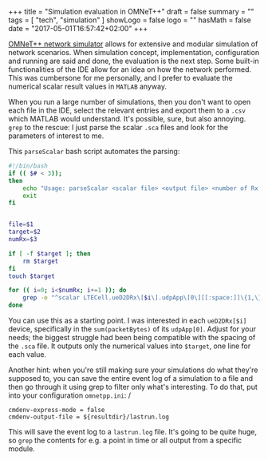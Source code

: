 +++
title = "Simulation evaluation in OMNeT++"
draft = false
summary = ""
tags = [
  "tech", "simulation"
]
showLogo = false
logo = ""
hasMath = false
date = "2017-05-01T16:57:42+02:00"
+++

[OMNeT++ network simulator](https://omnetpp.org/) allows for extensive and modular simulation of network scenarios. When simulation concept, implementation, configuration and running are said and done, the evaluation is the next step. Some built-in functionalities of the IDE allow for an idea on how the network performed. This was cumbersone for me personally, and I prefer to evaluate the numerical scalar result values in `MATLAB` anyway.

When you run a large number of simulations, then you don't want to open each file in the IDE, select the relevant entries and export them to a `.csv` which MATLAB would understand. It's possible, sure, but also annoying. `grep` to the rescue: I just parse the scalar `.sca` files and look for the parameters of interest to me.

This `parseScalar` bash script automates the parsing:
```bash
#!/bin/bash
if (( $# < 3));
then
	echo "Usage: parseScalar <scalar file> <output file> <number of Rx devices>"
	exit
fi


file=$1
target=$2
numRx=$3

if [ -f $target ]; then
	rm $target
fi
touch $target

for (( i=0; i<$numRx; i+=1 )); do
	grep -e "^scalar LTECell.ueD2DRx\[$i\].udpApp\[0\][[:space:]]\{1,\}rcvdPk:sum(packetBytes)[[:space:]]\{1,\}" $file  | awk '{print $4}' >> $target
done

```
You can use this as a starting point. I was interested in each `ueD2DRx[$i]` device, specifically in the `sum(packetBytes)` of its `udpApp[0]`. Adjust for your needs; the biggest struggle had been being compatible with the spacing of the `.sca` file. It outputs only the numerical values into `$target`, one line for each value.

Another hint: when you're still making sure your simulations do what they're supposed to, you can save the entire event log of a simulation to a file and then go through it using grep to filter only what's interesting. To do that, put into your configuration `omnetpp.ini`:
/
```
cmdenv-express-mode = false
cmdenv-output-file = ${resultdir}/lastrun.log
```

This will save the event log to a `lastrun.log` file. It's going to be quite huge, so `grep` the contents for e.g. a point in time or all output from a specific module.
